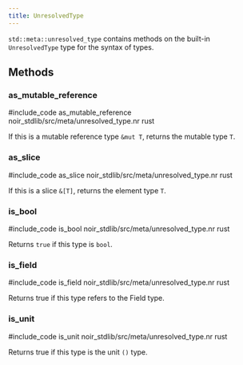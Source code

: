 ```yaml
---
title: UnresolvedType
---
```


`std::meta::unresolved_type` contains methods on the built-in `UnresolvedType` type for the syntax of types.

## Methods

### as_mutable_reference

#include_code as_mutable_reference noir_stdlib/src/meta/unresolved_type.nr rust

If this is a mutable reference type `&mut T`, returns the mutable type `T`.

### as_slice

#include_code as_slice noir_stdlib/src/meta/unresolved_type.nr rust

If this is a slice `&[T]`, returns the element type `T`.

### is_bool

#include_code is_bool noir_stdlib/src/meta/unresolved_type.nr rust

Returns `true` if this type is `bool`.

### is_field

#include_code is_field noir_stdlib/src/meta/unresolved_type.nr rust

Returns true if this type refers to the Field type.

### is_unit

#include_code is_unit noir_stdlib/src/meta/unresolved_type.nr rust

Returns true if this type is the unit `()` type.
